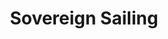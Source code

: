 ---
title: "Sovereign Sailing"
address: "Trident Hotel Marina, Kinsale, Co. Cork"
tel: "+353 (0)21 477 4145"
county: "Cork"
category: "Yacht Charters"
type: "Content"
lat: "51.709842681884766"
lng: "-8.516029357910156"
---